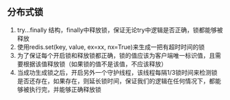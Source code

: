 ## 分布式锁

1. try...finally 结构，finally中释放锁，保证无论try中逻辑是否正确，锁都能够被释放
2. 使用redis.set(key, value, ex=xx, nx=True)来生成一把有超时时间的锁
3. 为了保证每个开启锁和释放锁都正确，锁的值应该为客户端唯一标识值，且需要根据该值释放锁（如果锁的值不是该值，不应该释放）
4. 当成功生成锁之后，开启另外一个守护线程，该线程每隔1/3锁时间来检测锁是否还存在，如果存在，则延长锁时间，保证我们的逻辑在任何情况下，都能够被执行完，并能够正确释放锁

